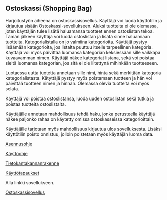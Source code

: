 ## Ostoskassi (Shopping Bag) 
Harjoitustyön aiheena on ostoskassisovellus. Käyttäjä voi luoda käyttötilin ja kirjautua sisään Ostoskassi-sovellukseen. Aluksi tuotteita ei ole olemassa, joten käyttäjän tulee lisätä haluamansa tuotteet ennen ostoslistan tekoa. Tämän jälkeen käyttäjä voi luoda ostoslistan ja lisätä sinne haluamiaan tuotteita. Kategorialistalla on jo valmiina kategorioita. Käyttäjä pystyy lisäämään kategorioita, jos listalta puuttuu itselle tarpeellinen kategoria. Käyttäjä voi myös päivittää luomansa kategorian keksiessään sille vaikkapa kuvaavamman nimen. Käyttäjä näkee kategoriat listana, sekä voi poistaa sieltä luomansa kategorian, jos sitä ei ole liitettynä mihinkään tuotteeseen.

Luotaessa uutta tuotetta annetaan sille nimi, hinta sekä merkitään kategoria kategorialistasta. Kätyttäjä pystyy myös poistamaan tuotteen ja hän voi päivittää tuotteen nimen ja hinnan. Olemassa olevia tuotteita voi myös selata. 

Käyttäjä voi poistaa ostoslistansa, luoda uuden ostoslistan sekä tutkia ja poistaa tuotteita ostoslistalta. 

Käyttäjälle annetaan mahdollisuus tehdä haku, jonka perusteella käyttäjä näkee paljonko rahaa on käytetty omissa ostoskasseissa kategorioittain. 

Käyttäjälle tarjotaan myös mahdollisuus kirjautua ulos sovelluksesta. Lisäksi käyttötilin poisto onnistuu, jolloin poistetaan myös käyttäjän luoma data.

[Asennusohje](https://github.com/outisa/Ostoskassi/blob/master/documentation/Asennusohje.md)

[Käyttöohje](https://github.com/outisa/Ostoskassi/blob/master/documentation/k%C3%A4ytt%C3%B6ohje.md)

[Tietokantakannanrakenne](https://github.com/outisa/Ostoskassi/blob/master/documentation/Tietokannanrakenne.md)

[Käyttötapaukset](https://github.com/outisa/Ostoskassi/blob/master/documentation/K%C3%A4ytt%C3%B6tapaukset.md)


Alla linkki sovellukseen.

[Ostoskassisovellus](https://ostoskassi-tsoha.herokuapp.com)



